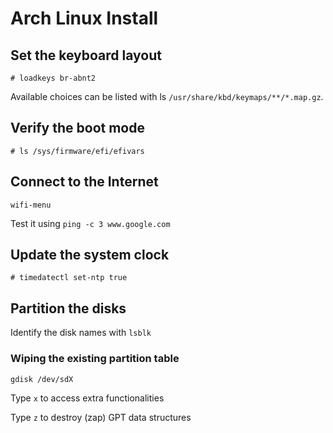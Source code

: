 # Arch Linux Install

## Set the keyboard layout
```
# loadkeys br-abnt2
```
Available choices can be listed with ls `/usr/share/kbd/keymaps/**/*.map.gz`.

## Verify the boot mode
```
# ls /sys/firmware/efi/efivars
```

## Connect to the Internet
```
wifi-menu
```
Test it using `ping -c 3 www.google.com`

## Update the system clock
```
# timedatectl set-ntp true
```

## Partition the disks
Identify the disk names with `lsblk`

### Wiping the existing partition table
```
gdisk /dev/sdX
```
Type `x` to access extra functionalities

Type `z` to destroy (zap) GPT data structures



```
```
